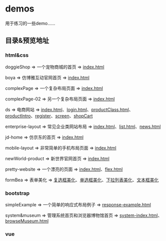 # demos
用于练习的一些demo……

## 目录&预览地址

### html&css

doggieShop => 一个宠物商城的首页 => [index.html](<https://thhelq.github.io/demos/html%26css/doggieShop/index.html>)

boya => 仿博雅互动官网首页 => [index.html](<https://thhelq.github.io/demos/html%26css/boya/index.html>)

complexPage => 一个复杂布局页面 => [index.html](<https://thhelq.github.io/demos/html%26css/complexPage/index.html>)

complexPage-02 => 另一个复杂布局页面 => [index.html](<https://thhelq.github.io/demos/html%26css/complexPage-02/index.html>)

ds => 电商网站 => [index.html](<https://thhelq.github.io/demos/html%26css/ds/index.html>)、[login.html](<https://thhelq.github.io/demos/html%26css/ds/login.html>)、[productClass.html](<https://thhelq.github.io/demos/html%26css/ds/productClass.html>)、[productIntro](<https://thhelq.github.io/demos/html%26css/ds/productIntro.html>)、[register](<https://thhelq.github.io/demos/html%26css/ds/register.html>)、[screen](<https://thhelq.github.io/demos/html%26css/ds/screen.html>)、[shopCart](<https://thhelq.github.io/demos/html%26css/ds/shopCart.html>)

enterprise-layout => 常见企业类网站布局 => [index.html](<https://thhelq.github.io/demos/html%26css/enterprise-layout/index.html>)、[list.html](<https://thhelq.github.io/demos/html%26css/enterprise-layout/list.html>)、[news.html](<https://thhelq.github.io/demos/html%26css/enterprise-layout/news.html>)

jd-home => 仿京东的首页 => [index.html](<https://thhelq.github.io/demos/html%26css/jd-home/index.html>)

mobile-layout => 非常简单的手机布局页面 => [index.html](<https://thhelq.github.io/demos/html%26css/mobile-layout/index.html>)

newWorld-product => 新世界官网首页 => [index.html](<https://thhelq.github.io/demos/html%26css/newWorld-product/index.html>)

pretty-website => 一个漂亮的页面 => [index.html](<https://thhelq.github.io/demos/html%26css/pretty-website/index.html>)、[flex.html](<https://thhelq.github.io/demos/html%26css/pretty-website/flex.html>)

formBea => 表单美化 => [复选框美化](<https://thhelq.github.io/demos/html%26css/formBea/checkbox/checkbox.html>)、[单选框美化](<https://thhelq.github.io/demos/html%26css/formBea/radio/radio.html>)、[下拉列表美化](<https://thhelq.github.io/demos/html%26css/formBea/select/select.html>)、[文本框美化](<https://thhelq.github.io/demos/html%26css/formBea/textbox/textbox.html>)

### bootstrap

simpleExample => 一个简单的响应式布局例子 => [response-example.html](<https://thhelq.github.io/demos/bootstrap/simpleExample/response-example.html>)

system&museum => 管理系统首页和浏览器博物馆首页 => [system-index.html](<https://thhelq.github.io/demos/bootstrap/system%26museum/system-index.html>)、 [browseMuseum.html](<https://thhelq.github.io/demos/bootstrap/system%26museum/browseMuseum.html>)

### vue

